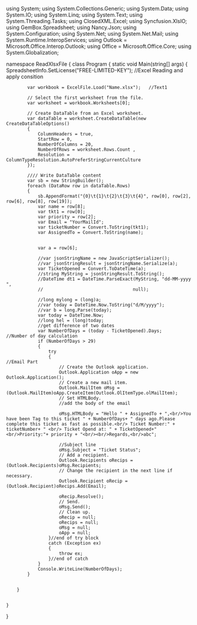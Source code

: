 using System;
using System.Collections.Generic;
using System.Data;
using System.IO;
using System.Linq;
using System.Text;
using System.Threading.Tasks;
using ClosedXML.Excel;
using Syncfusion.XlsIO;
using GemBox.Spreadsheet;
using Nancy.Json;
using System.Configuration;
using System.Net;
using System.Net.Mail;
using System.Runtime.InteropServices;
using Outlook = Microsoft.Office.Interop.Outlook;
using Office = Microsoft.Office.Core;
using System.Globalization;

namespace ReadXlsxFile
{
    class Program
    {
        static void Main(string[] args)
        {
            SpreadsheetInfo.SetLicense("FREE-LIMITED-KEY");          //Excel Reading and apply consition

            var workbook = ExcelFile.Load("Name.xlsx");   //Text1

            // Select the first worksheet from the file.
            var worksheet = workbook.Worksheets[0];

            // Create DataTable from an Excel worksheet.
            var dataTable = worksheet.CreateDataTable(new CreateDataTableOptions()
            {
                ColumnHeaders = true,
                StartRow = 0,
                NumberOfColumns = 20,
                NumberOfRows = worksheet.Rows.Count ,
                Resolution = ColumnTypeResolution.AutoPreferStringCurrentCulture
            });

            //// Write DataTable content
            var sb = new StringBuilder();
            foreach (DataRow row in dataTable.Rows)
            {
                sb.AppendFormat("{0}\t{1}\t{2}\t{3}\t{4}", row[0], row[2], row[6], row[8], row[19]);
                var name = row[8];
                var tkt1 = row[0];
                var priority = row[2];
                var Email = "YourMailId";
                var ticketNumber = Convert.ToString(tkt1);
                var AssignedTo = Convert.ToString(name);
                

                var a = row[6];
                
                //var jsonStringName = new JavaScriptSerializer();
                //var jsonStringResult = jsonStringName.Serialize(a);
                var TicketOpened = Convert.ToDateTime(a);
                //string MyString = jsonStringResult.ToString();
                //DateTime dt1 = DateTime.ParseExact(MyString, "dd-MM-yyyy ",
                //                                  null);

                //long mylong = (long)a;
                //var today = DateTime.Now.ToString("d/M/yyyy");
                //var b = long.Parse(today);
                var today = DateTime.Now;
                //long hel = (long)today;
                //get difference of two dates
                var NumberOfDays = (today - TicketOpened).Days;                         //Number of day calculation
                if (NumberOfDays > 29)
                {
                    try
                    {                                                             //Email Part
                        // Create the Outlook application.
                        Outlook.Application oApp = new Outlook.Application();
                        // Create a new mail item.
                        Outlook.MailItem oMsg = (Outlook.MailItem)oApp.CreateItem(Outlook.OlItemType.olMailItem);
                        // Set HTMLBody. 
                        //add the body of the email
                         
                        oMsg.HTMLBody = "Hello " + AssignedTo + ",<br/>You have been Tag to this ticket " + NumberOfDays+ " days ago.Please complete this ticket as fast as possible.<br/> Ticket Number:" + ticketNumber+ " <br/> Ticket Opend at: " + TicketOpened+"<br/>Priority:"+ priority + "<br/><br/>Regards,<br/>abc";
                      
                        //Subject line
                        oMsg.Subject = "Ticket Status";
                        // Add a recipient.
                        Outlook.Recipients oRecips = (Outlook.Recipients)oMsg.Recipients;
                        // Change the recipient in the next line if necessary.
                        Outlook.Recipient oRecip = (Outlook.Recipient)oRecips.Add(Email);
                      
                        oRecip.Resolve();
                        // Send.
                        oMsg.Send();
                        // Clean up.
                        oRecip = null;
                        oRecips = null;
                        oMsg = null;
                        oApp = null;
                    }//end of try block
                    catch (Exception ex)
                    {
                        throw ex;
                    }//end of catch
                }
                Console.WriteLine(NumberOfDays);
            }
           

        }

       
    }
}
    
